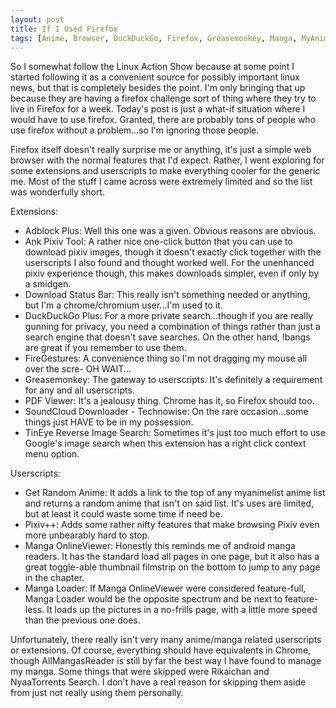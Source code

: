 ```yaml
---
layout: post
title: If I Used Firefox
tags: [Anime, Browser, DuckDuckGo, Firefox, Greasemonkey, Manga, MyAnimeList, Pixiv, userscripts, Web]
---
```


So I somewhat follow the Linux Action Show because at some point I started following it as a convenient source for possibly important linux news, but that is completely besides the point. I'm only bringing that up because they are having a firefox challenge sort of thing where they try to live in Firefox for a week. Today's post is just a what-if situation where I would have to use firefox. Granted, there are probably tons of people who use firefox without a problem...so I'm ignoring those people.

Firefox itself doesn't really surprise me or anything, it's just a simple web browser with the normal features that I'd expect. Rather, I went exploring for some extensions and userscripts to make everything cooler for the generic me. Most of the stuff I came across were extremely limited and so the list was wonderfully short.

Extensions:
- Adblock Plus: Well this one was a given. Obvious reasons are obvious.
- Ank Pixiv Tool: A rather nice one-click button that you can use to download pixiv images, though it doesn't exactly click together with the userscripts I also found and thought worked well. For the unenhanced pixiv experience though, this makes downloads simpler, even if only by a smidgen.
- Download Status Bar: This really isn't something needed or anything, but I'm a chrome/chromium user...I'm used to it.
- DuckDuckGo Plus: For a more private search...though if you are really gunning for privacy, you need a combination of things rather than just a search engine that doesn't save searches. On the other hand, !bangs are great if you remember to use them.
- FireGestures: A convenience thing so I'm not dragging my mouse all over the scre- OH WAIT...
- Greasemonkey: The gateway to userscripts. It's definitely a requirement for any and all userscripts.
- PDF Viewer: It's a jealousy thing. Chrome has it, so Firefox should too.
- SoundCloud Downloader - Technowise: On the rare occasion...some things just HAVE to be in my possession.
- TinEye Reverse Image Search: Sometimes it's just too much effort to use Google's image search when this extension has a right click context menu option.

Userscripts:
- Get Random Anime: It adds a link to the top of any myanimelist anime list and returns a random anime that isn't on said list. It's uses are limited, but at least it could waste some time if need be.
- Pixiv++: Adds some rather nifty features that make browsing Pixiv even more unbearably hard to stop.
- Manga OnlineViewer: Honestly this reminds me of android manga readers. It has the standard load all pages in one page, but it also has a great toggle-able thumbnail filmstrip on the bottom to jump to any page in the chapter.
- Manga Loader: If Manga OnlineViewer were considered feature-full, Manga Loader would be the opposite spectrum and be next to feature-less. It loads up the pictures in a no-frills page, with a little more speed than the previous one does.

Unfortunately, there really isn't very many anime/manga related userscripts or extensions. Of course, everything should have equivalents in Chrome, though AllMangasReader is still by far the best way I have found to manage my manga. Some things that were skipped were Rikaichan and NyaaTorrents Search. I don't have a real reason for skipping them aside from just not really using them personally.
